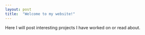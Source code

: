 ```yaml
---
layout: post
title:  "Welcome to my website!"
---
```


Here I will post interesting projects I have worked on or read about.
